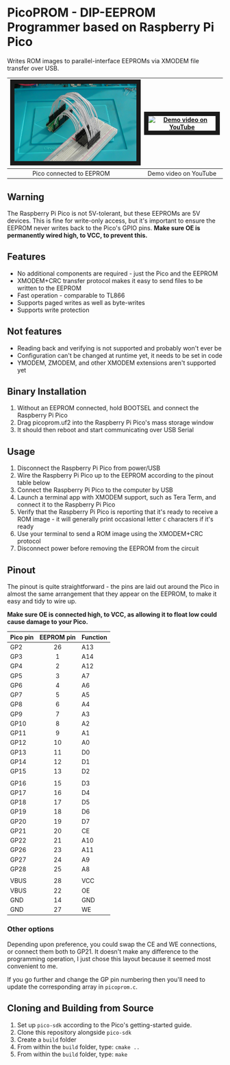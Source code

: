 PicoPROM - DIP-EEPROM Programmer based on Raspberry Pi Pico
===========================================================

Writes ROM images to parallel-interface EEPROMs via XMODEM file transfer over USB.

| <img src="doc/picoprom_photo.jpg" alt="Pico and EEPROM connected together" width="320" height="180" border="10" /> | | <a href="http://www.youtube.com/watch?feature=player_embedded&v=Vp6lCNkH-zw" target="_blank"><img src="http://img.youtube.com/vi/Vp6lCNkH-zw/0.jpg" alt="Demo video on YouTube" width="240" height="180" border="10" /></a> |
|:----:|----|:----:|
| Pico connected to EEPROM | | Demo video on YouTube |

Warning
-------
The Raspberry Pi Pico is not 5V-tolerant, but these EEPROMs are 5V devices.
This is fine for write-only access, but it's important to ensure the EEPROM
never writes back to the Pico's GPIO pins.  **Make sure OE is permanently wired
high, to VCC, to prevent this.**

Features
--------

* No additional components are required - just the Pico and the EEPROM
* XMODEM+CRC transfer protocol makes it easy to send files to be written to the EEPROM
* Fast operation - comparable to TL866
* Supports paged writes as well as byte-writes
* Supports write protection

Not features
------------
* Reading back and verifying is not supported and probably won't ever be
* Configuration can't be changed at runtime yet, it needs to be set in code
* YMODEM, ZMODEM, and other XMODEM extensions aren't supported yet

Binary Installation
-------------------
1. Without an EEPROM connected, hold BOOTSEL and connect the Raspberry Pi Pico
2. Drag picoprom.uf2 into the Raspberry Pi Pico's mass storage window
3. It should then reboot and start communicating over USB Serial

Usage
-----
1. Disconnect the Raspberry Pi Pico from power/USB
2. Wire the Raspberry Pi Pico up to the EEPROM according to the pinout table below
3. Connect the Raspberry Pi Pico to the computer by USB
4. Launch a terminal app with XMODEM support, such as Tera Term, and connect it to the Raspberry Pi Pico
5. Verify that the Raspberry Pi Pico is reporting that it's ready to receive a ROM image - it will generally print occasional letter `C` characters if it's ready
6. Use your terminal to send a ROM image using the XMODEM+CRC protocol
7. Disconnect power before removing the EEPROM from the circuit

Pinout
------
The pinout is quite straightforward - the pins are laid out around the Pico in almost 
the same arrangement that they appear on the EEPROM, to make it easy and tidy to wire up.

**Make sure OE is connected high, to VCC, as allowing it to float low could cause damage to your Pico.**

| Pico pin | EEPROM pin | Function |
| -------- |:----------:| -------- |
| GP2      | 26 | A13    |
| GP3      | 1  | A14    |
| GP4      | 2  | A12    |
| GP5      | 3  | A7     |
| GP6      | 4  | A6     |
| GP7      | 5  | A5     |
| GP8      | 6  | A4     |
| GP9      | 7  | A3     |
| GP10     | 8  | A2     |
| GP11     | 9  | A1     |
| GP12     | 10 | A0     |
| GP13     | 11 | D0     |
| GP14     | 12 | D1     |
| GP15     | 13 | D2     |
|          |    |        |
| GP16     | 15 | D3     |
| GP17     | 16 | D4     |
| GP18     | 17 | D5     |
| GP19     | 18 | D6     |
| GP20     | 19 | D7     |
| GP21     | 20 | CE     |
| GP22     | 21 | A10    |
| GP26     | 23 | A11    |
| GP27     | 24 | A9     |
| GP28     | 25 | A8     |
|          |    |        |
| VBUS     | 28 | VCC    |
| VBUS     | 22 | OE     |
| GND      | 14 | GND    |
| GND      | 27 | WE     |

### Other options

Depending upon preference, you could swap the CE and WE connections, or connect
them both to GP21.  It doesn't make any difference to the programming
operation, I just chose this layout because it seemed most convenient to me.

If you go further and change the GP pin numbering then you'll need to update
the corresponding array in `picoprom.c`.

Cloning and Building from Source
--------------------------------
1. Set up `pico-sdk` according to the Pico's getting-started guide.
2. Clone this repository alongside `pico-sdk`
3. Create a `build` folder
4. From within the `build` folder, type: `cmake ..`
5. From within the `build` folder, type: `make`

